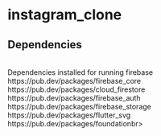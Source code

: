# instagram_clone


## Dependencies
<br>
Dependencies installed for running firebase<br>
https://pub.dev/packages/firebase_core<br>
https://pub.dev/packages/cloud_firestore<br>
https://pub.dev/packages/firebase_auth<br>
https://pub.dev/packages/firebase_storage<br>
https://pub.dev/packages/flutter_svg<br>
https://pub.dev/packages/foundationbr>

